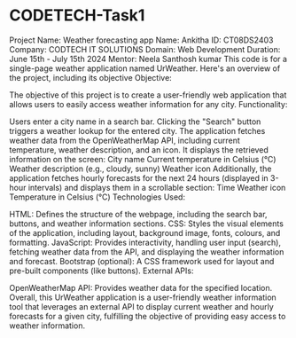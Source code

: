 # CODETECH-Task1
Project Name: Weather forecasting app
Name: Ankitha
ID: CT08DS2403
Company: CODTECH IT SOLUTIONS
Domain: Web Development
Duration: June 15th - July 15th 2024
Mentor: Neela Santhosh kumar
This code is for a single-page weather application named UrWeather. Here's an overview of the project, including its objective
Objective:

The objective of this project is to create a user-friendly web application that allows users to easily access weather information for any city.
Functionality:

Users enter a city name in a search bar.
Clicking the "Search" button triggers a weather lookup for the entered city.
The application fetches weather data from the OpenWeatherMap API, including current temperature, weather description, and an icon.
It displays the retrieved information on the screen:
City name
Current temperature in Celsius (°C)
Weather description (e.g., cloudy, sunny)
Weather icon
Additionally, the application fetches hourly forecasts for the next 24 hours (displayed in 3-hour intervals) and displays them in a scrollable section:
Time
Weather icon
Temperature in Celsius (°C)
Technologies Used:

HTML: Defines the structure of the webpage, including the search bar, buttons, and weather information sections.
CSS: Styles the visual elements of the application, including layout, background image, fonts, colours, and formatting.
JavaScript: Provides interactivity, handling user input (search), fetching weather data from the API, and displaying the weather information and forecast.
Bootstrap (optional): A CSS framework used for layout and pre-built components (like buttons).
External APIs:

OpenWeatherMap API: Provides weather data for the specified location.
Overall, this UrWeather application is a user-friendly weather information tool that leverages an external API to display current weather and hourly forecasts for a given city, fulfilling the objective of providing easy access to weather information.

